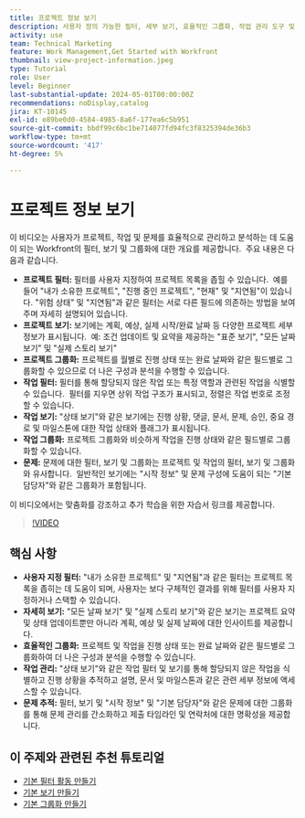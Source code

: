 ```yaml
---
title: 프로젝트 정보 보기
description: 사용자 정의 가능한 필터, 세부 보기, 효율적인 그룹화, 작업 관리 도구 및 문제 추적 기능을 사용하여 프로젝트 워크플로를 간소화하여 조직과 명확성을 개선합니다.
activity: use
team: Technical Marketing
feature: Work Management,Get Started with Workfront
thumbnail: view-project-information.jpeg
type: Tutorial
role: User
level: Beginner
last-substantial-update: 2024-05-01T00:00:00Z
recommendations: noDisplay,catalog
jira: KT-10145
exl-id: e89be0d0-4584-4985-8a6f-177ea6c5b951
source-git-commit: bbdf99c6bc1be714077fd94fc3f8325394de36b3
workflow-type: tm+mt
source-wordcount: '417'
ht-degree: 5%

---
```


# 프로젝트 정보 보기

이 비디오는 사용자가 프로젝트, 작업 및 문제를 효율적으로 관리하고 분석하는 데 도움이 되는 Workfront의 필터, 보기 및 그룹화에 대한 개요를 제공합니다. &#x200B; 주요 내용은 다음과 같습니다.

* **프로젝트 필터:** 필터를 사용자 지정하여 프로젝트 목록을 좁힐 수 있습니다. &#x200B; 예를 들어 &quot;내가 소유한 프로젝트&quot;, &quot;진행 중인 프로젝트&quot;, &quot;현재&quot; 및 &quot;지연됨&quot;이 있습니다&#x200B;. &quot;위험 상태&quot; 및 &quot;지연됨&quot;과 같은 필터는 서로 다른 필드에 의존하는 방법을 보여 주며 자세히 설명되어 있습니다.
* **프로젝트 보기:** 보기에는 계획, 예상, 실제 시작/완료 날짜 등 다양한 프로젝트 세부 정보가 표시됩니다. &#x200B; 예: 조건 업데이트 및 요약을 제공하는 &quot;표준 보기&quot;, &quot;모든 날짜 보기&quot; 및 &quot;실제 스토리 보기&quot; &#x200B;
* **프로젝트 그룹화:** 프로젝트를 월별로 진행 상태 또는 완료 날짜와 같은 필드별로 그룹화할 수 있으므로 더 나은 구성과 분석을 수행할 수 있습니다. &#x200B;
* **작업 필터:** 필터를 통해 할당되지 않은 작업 또는 특정 역할과 관련된 작업을 식별할 수 있습니다. &#x200B; 필터를 지우면 상위 작업 구조가 표시되고, 정렬은 작업 번호로 조정할 수 있습니다. &#x200B;
* **작업 보기:** &quot;상태 보기&quot;와 같은 보기에는 진행 상황, 댓글, 문서, 문제, 승인, 중요 경로 및 마일스톤에 대한 작업 상태와 플래그가 표시됩니다.
* **작업 그룹화:** 프로젝트 그룹화와 비슷하게 작업을 진행 상태와 같은 필드별로 그룹화할 수 있습니다. &#x200B;
* **문제:** 문제에 대한 필터, 보기 및 그룹화는 프로젝트 및 작업의 필터, 보기 및 그룹화와 유사합니다. &#x200B; 일반적인 보기에는 &quot;시작 정보&quot; 및 문제 구성에 도움이 되는 &quot;기본 담당자&quot;와 같은 그룹화가 포함됩니다. &#x200B;

이 비디오에서는 맞춤화를 강조하고 추가 학습을 위한 자습서 링크를 제공합니다. &#x200B;

>[!VIDEO](https://video.tv.adobe.com/v/3428815/?quality=12&learn=on&enablevpops=1)

## 핵심 사항

* **사용자 지정 필터:** &quot;내가 소유한 프로젝트&quot; 및 &quot;지연됨&quot;과 같은 필터는 프로젝트 목록을 좁히는 데 도움이 되며, 사용자는 보다 구체적인 결과를 위해 필터를 사용자 지정하거나 스택할 수 있습니다. &#x200B;
* **자세히 보기:** &quot;모든 날짜 보기&quot; 및 &quot;실제 스토리 보기&quot;와 같은 보기는 프로젝트 요약 및 상태 업데이트뿐만 아니라 계획, 예상 및 실제 날짜에 대한 인사이트를 제공합니다. &#x200B;
* **효율적인 그룹화:** 프로젝트 및 작업을 진행 상태 또는 완료 날짜와 같은 필드별로 그룹화하여 더 나은 구성과 분석을 수행할 수 있습니다. &#x200B;
* **작업 관리:** &quot;상태 보기&quot;와 같은 작업 필터 및 보기를 통해 할당되지 않은 작업을 식별하고 진행 상황을 추적하고 설명, 문서 및 마일스톤과 같은 관련 세부 정보에 액세스할 수 있습니다. &#x200B;
* **문제 추적:** 필터, 보기 및 &quot;시작 정보&quot; 및 &quot;기본 담당자&quot;와 같은 문제에 대한 그룹화를 통해 문제 관리를 간소화하고 제출 타임라인 및 연락처에 대한 명확성을 제공합니다. &#x200B;




## 이 주제와 관련된 추천 튜토리얼

* [기본 필터 활동 만들기](/help/reporting/basic-reporting/create-a-basic-filter-activity.md)
* [기본 보기 만들기](/help/reporting/basic-reporting/create-a-basic-view.md)
* [기본 그룹화 만들기](/help/reporting/basic-reporting/create-a-basic-grouping.md)

